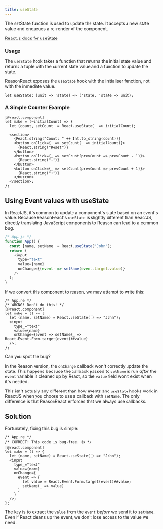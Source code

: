 ```yaml
---
title: useState
---
```


The setState function is used to update the state. It accepts a new state value and enqueues a re-render of the component.

[React.js docs for useState](https://reactjs.org/docs/hooks-reference.html#usestate)

### Usage

The `useState` hook takes a function that returns the initial state value and returns a tuple with the current state value and a function to update the state.

ReasonReact exposes the `useState` hook with the initialiser function, not with the inmediate value.

```reason
let useState: (unit => 'state) => ('state, 'state => unit);
```

### A Simple Counter Example

```reason
[@react.component]
let make = (~initialCount) => {
  let (count, setCount) = React.useState(_ => initialCount);

  <section>
    {React.string("Count: " ++ Int.to_string(count))}
    <button onClick={_ => setCount(_ => initialCount)}>
      {React.string("Reset")}
    </button>
    <button onClick={_ => setCount(prevCount => prevCount - 1)}>
      {React.string("-")}
    </button>
    <button onClick={_ => setCount(prevCount => prevCount + 1)}>
      {React.string("+")}
    </button>
  </section>;
};
```

## Using Event values with useState

In ReactJS, it's common to update a component's state based on an event's
value. Because ReasonReact's `useState` is slightly different than ReactJS,
directly translating JavaScript components to Reason can lead to a common bug.

```js
/* App.js */
function App() {
  const [name, setName] = React.useState("John");
  return (
    <input
      type="text"
      value={name}
      onChange={(event) => setName(event.target.value)}
    />
  );
}
```

If we convert this component to reason, we may attempt to write this:

```reason
/* App.re */
/* WRONG! Don't do this! */
[@react.component]
let make = () => {
  let (name, setName) = React.useState(() => "John");
  <input
    type_="text"
    value={name}
    onChange={event => setName(_ => React.Event.Form.target(event)##value)
  />;
};
```

Can you spot the bug?

In the Reason version, the `onChange` callback won't correctly update the state.
This happens because the callback passed to `setName` is run *after* the `event`
variable is cleaned up by React, so the `value` field won't exist when it's
needed.

This isn't actually any different than how events and `useState` hooks work in
ReactJS when you choose to use a callback with `setName`. The only difference
is that ReasonReact enforces that we always use callbacks.

## Solution

Fortunately, fixing this bug is simple:

```reason
/* App.re */
/* CORRECT! This code is bug-free. 👍 */
[@react.component]
let make = () => {
  let (name, setName) = React.useState(() => "John");
  <input
    type_="text"
    value={name}
    onChange={
      event => {
        let value = React.Event.Form.target(event)##value;
        setName(_ => value)
      }
    }
  />;
};
```

The key is to extract the `value` from the `event` *before* we send it to
`setName`. Even if React cleans up the event, we don't lose access to the
value we need.
